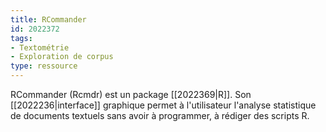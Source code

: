 ```yaml
---
title: RCommander
id: 2022372
tags:
- Textométrie
- Exploration de corpus
type: ressource
---
```


RCommander (Rcmdr) est un package [[2022369|R]]. Son [[2022236|interface]] graphique permet à l'utilisateur l'analyse statistique de documents textuels sans avoir à programmer, à rédiger des scripts R. 

